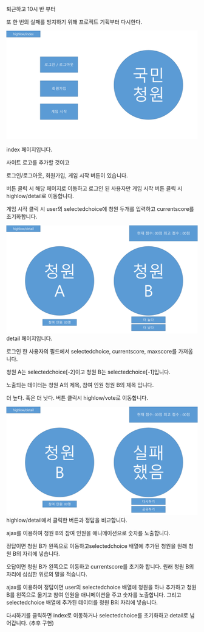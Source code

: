 퇴근하고 10시 반 부터

또 한 번의 실패를 방지하기 위해 프로젝트 기획부터 다시한다.

![index](image/highlow_index.png)

index 페이지입니다.

사이트 로고를 추가할 것이고

로그인/로그아웃, 회원가입, 게임 시작 버튼이 있습니다.

버튼 클릭 시 해당 페이지로 이동하고 로그인 된 사용자만 게임 시작 버튼 클릭 시 highlow/detail로 이동합니다.

게임 시작 클릭 시 user의 selectedchoice에 청원 두개를 입력하고 currentscore를 초기화합니다.


![detail1](image/highlow_detail1.png)
detail 페이지입니다.

로그인 한 사용자의 필드에서
selectedchoice, currentscore, maxscore를 가져옵니다.

청원 A는 selectedchoice[-2]이고
청원 B는 selectedchoice[-1]입니다.

노출되는 데이터는
청원 A의 제목, 참여 인원
청원 B의 제목 입니다.

더 높다. 혹은 더 낮다. 버튼 클릭시 highlow/vote로 이동합니다.


![detail2](image/highlow_detail2.png)
highlow/detail에서 클릭한 버튼과 정답을 비교합니다.

ajax를 이용하여 청원 B의 참여 인원을 애니메이션으로 숫자를 노출합니다.

정답이면 청원 B가 왼쪽으로 이동하고selectedchoice 배열에 추가된 청원을 원래 청원 B의 자리에 넣습니다.

오답이면 청원 B가 왼쪽으로 이동하고 currentscore를 초기화 합니다. 원래 청원 B의 자리에 심심한 위로의 말을 적습니다.

ajax를 이용하여 정답이면 user의 selectedchoice 배열에 청원을 하나 추가하고 청원 B를 왼쪽으로 옮기고 참여 인원을 애니메이션을 주고 숫자를 노출합니다.
그리고 selectedchoice 배열에 추가된 데이터를 청원 B의 자리에 넣습니다.

다시하기를 클릭하면 index로 이동하거나 selectedchoice를 초기화하고 detail로 넘어갑니다. (추후 구현)